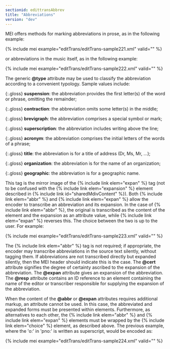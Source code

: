 ```yaml
---
sectionid: edittransAbbrev
title: "Abbreviations"
version: "dev"
---
```


MEI offers methods for marking abbreviations in prose, as in the following example:

{% include mei example="editTrans/editTrans-sample221.xml" valid="" %}

or abbreviations in the music itself, as in the following example:

{% include mei example="editTrans/editTrans-sample222.xml" valid="" %}

The generic **@type** attribute may be used to classify the abbreviation according to a convenient typology. Sample values include:

{:.gloss}
**suspension**: the abbreviation provides the first letter(s) of the word or phrase, omitting the remainder;

{:.gloss}
**contraction**: the abbreviation omits some letter(s) in the middle;

{:.gloss}
**brevigraph**: the abbreviation comprises a special symbol or mark;

{:.gloss}
**superscription**: the abbreviation includes writing above the line;

{:.gloss}
**acronym**: the abbreviation comprises the initial letters of the words of a phrase;

{:.gloss}
**title**: the abbreviation is for a title of address (Dr, Ms, Mr, ...);

{:.gloss}
**organization**: the abbreviation is for the name of an organization;

{:.gloss}
**geographic**: the abbreviation is for a geographic name.

This tag is the mirror image of the {% include link elem="expan" %} tag (not to be confused with the {% include link elem="expansion" %} element described in {% include link id="sharedMdivContent" %}). Both {% include link elem="abbr" %} and {% include link elem="expan" %} allow the encoder to transcribe an abbreviation and its expansion. In the case of {% include link elem="abbr" %}, the original is transcribed as the content of the element and the expansion as an attribute value, while {% include link elem="expan" %} reverses this. The choice between the two is up to the user. For example:

{% include mei example="editTrans/editTrans-sample223.xml" valid="" %}

The {% include link elem="abbr" %} tag is not required; if appropriate, the encoder may transcribe abbreviations in the source text silently, without tagging them. If abbreviations are not transcribed directly but expanded silently, then the MEI header should indicate this is the case. The **@cert** attribute signifies the degree of certainty ascribed to the expansion of the abbreviation. The **@expan** attribute gives an expansion of the abbreviation. The **@resp** attribute contains an ID reference to an element containing the name of the editor or transcriber responsible for supplying the expansion of the abbreviation.

When the content of the **@abbr** or **@expan** attributes requires additional markup, an attribute cannot be used. In this case, the abbreviated and expanded forms must be presented within elements. Furthermore, as alternatives to each other, the {% include link elem="abbr" %} and {% include link elem="expan" %} elements must be wrapped by the {% include link elem="choice" %} element, as described above. The previous example, where the 'o:' in 'pno:' is written as superscript, would be encoded as:

{% include mei example="editTrans/editTrans-sample224.xml" valid="" %}

